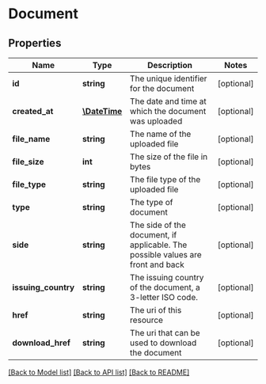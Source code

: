 # Document

## Properties
Name | Type | Description | Notes
------------ | ------------- | ------------- | -------------
**id** | **string** | The unique identifier for the document | [optional] 
**created_at** | [**\DateTime**](\DateTime.md) | The date and time at which the document was uploaded | [optional] 
**file_name** | **string** | The name of the uploaded file | [optional] 
**file_size** | **int** | The size of the file in bytes | [optional] 
**file_type** | **string** | The file type of the uploaded file | [optional] 
**type** | **string** | The type of document | [optional] 
**side** | **string** | The side of the document, if applicable. The possible values are front and back | [optional] 
**issuing_country** | **string** | The issuing country of the document, a 3-letter ISO code. | [optional] 
**href** | **string** | The uri of this resource | [optional] 
**download_href** | **string** | The uri that can be used to download the document | [optional] 

[[Back to Model list]](../README.md#documentation-for-models) [[Back to API list]](../README.md#documentation-for-api-endpoints) [[Back to README]](../README.md)


